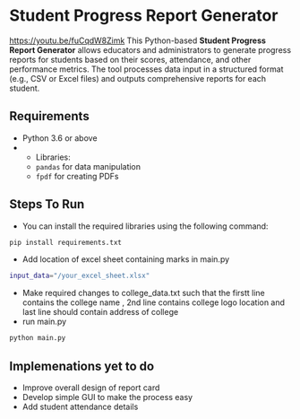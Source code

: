 # Student Progress Report Generator
https://youtu.be/fuCqdW8Zimk
This Python-based **Student Progress Report Generator** allows educators and administrators to generate progress reports for students based on their scores, attendance, and other performance metrics. The tool processes data input in a structured format (e.g., CSV or Excel files) and outputs comprehensive reports for each student.

## Requirements

- Python 3.6 or above
- - Libraries:
  - `pandas` for data manipulation
  - `fpdf` for creating PDFs
    
## Steps To Run
- You can install the required libraries using the following command:
```bash 
pip install requirements.txt
```
- Add location of excel sheet containing marks in main.py
```bash
input_data="/your_excel_sheet.xlsx"
```
- Make required changes to college_data.txt such that  the firstt line contains the college name , 2nd line contains college logo location and last line should contain address of college
- run main.py
```bash
python main.py
```

## Implemenations yet to do
- Improve overall design of report card
- Develop simple GUI to make the process easy
- Add student attendance details
